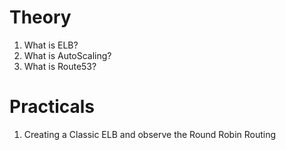 # Theory

1. What is ELB?
1. What is AutoScaling?
1. What is Route53?

# Practicals

1. Creating a Classic ELB and observe the Round Robin Routing